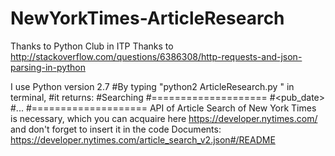 # NewYorkTimes-ArticleResearch
Thanks to Python Club in ITP
Thanks to http://stackoverflow.com/questions/6386308/http-requests-and-json-parsing-in-python

I use Python version 2.7
#By typing "python2 ArticleResearch.py <keyword>" in terminal,
#it returns:
#Searching <keyword>
#====================
#<pub_date>        <Headline>
#...
#====================
API of Article Search of New York Times is necessary,
which you can acquaire here
https://developer.nytimes.com/
and don't forget to insert it in the code
Documents: https://developer.nytimes.com/article_search_v2.json#/README
